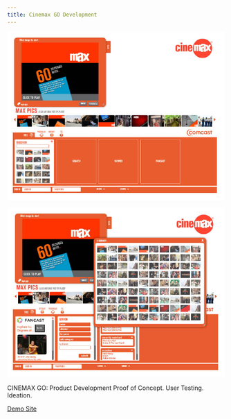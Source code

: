 ```yaml
---
title: Cinemax GO Development
---
```


![Cinemax GO](assets/img/work/proj-2/img1.jpg)

![Cinemax GO](assets/img/work/proj-2/img2.jpg)

CINEMAX GO: Product Development Proof of Concept. User Testing. Ideation.

[Demo Site](http://www.ysl150.com/cinemax_demo/index.html)


